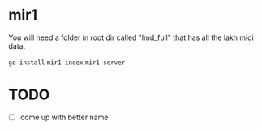 # mir1

You will need a folder in root dir called "lmd_full" that has all the lakh midi data.

`go install`
`mir1 index`
`mir1 server`


# TODO
 - [ ] come up with better name

